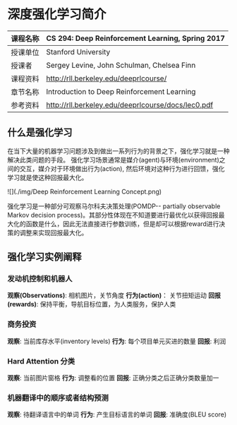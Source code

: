 # 深度强化学习简介
| 课程名称 | CS 294: Deep Reinforcement Learning, Spring 2017 | 
| ------- | ---------------------------------- |
| 授课单位 | Stanford University |
| 授课者   | Sergey Levine, John Schulman, Chelsea Finn |  
| 课程资料 | http://rll.berkeley.edu/deeprlcourse/ |
| 章节名称 | Introduction to Deep Reinforcement Learning |
| 参考资料 | http://rll.berkeley.edu/deeprlcourse/docs/lec0.pdf |

## 什么是强化学习
在当下大量的机器学习问题涉及到做出一系列行为的背景之下，强化学习就是一种解决此类问题的手段。
强化学习场景通常是媒介(agent)与环境(environment)之间的交互，媒介对于环境做出行为(action), 然后环境对这种行为进行回馈，强化学习就是使这种回报最大化。

![](./img/Deep Reinforcement Learning Concept.png)

强化学习是一种部分可观察马尔科夫决策处理(POMDP-- partially observable Markov decision process)。其部分性体现在不知道要进行最优化以获得回报最大化的函数是什么，因此无法直接进行参数训练，但是却可以根据reward进行决策的调整来实现回报最大化。

## 强化学习实例阐释
### 发动机控制和机器人
**观察(Observations)**: 相机图片，关节角度
**行为(action)**： 关节扭矩运动
**回报(rewards)**: 保持平衡，导航目标位置，为人类服务，保护人类
### 商务投资
**观察**: 当前库存水平(inventory levels)
**行为**: 每个项目单元买进的数量
**回报**: 利润
### Hard Attention 分类
**观察**: 当前图片窗格
**行为**: 调整看的位置
**回报**: 正确分类之后正确分类数量加一
### 机器翻译中的顺序或者结构预测
**观察**: 待翻译语言中的单词
**行为**: 产生目标语言的单词
**回报**: 准确度(BLEU score)
